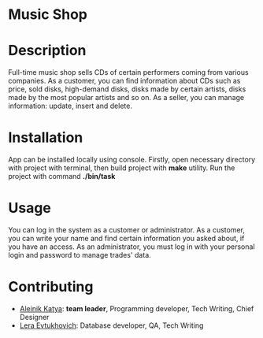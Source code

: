 # Music Shop
# Description
Full-time music shop sells CDs of certain performers coming from various companies. As a customer, you can find information about CDs such as price, sold disks, high-demand disks,  disks made by certain  artists, disks made by the most popular artists and so on. As a seller, you can manage information: update, insert and delete.
# Installation
App can be installed locally using console. Firstly, open necessary directory with project with terminal, then build project with **make** utility. Run the project with command **./bin/task**
# Usage
You can log in the system as a customer or administrator. As a customer, you can write your name and find certain information you asked about, if you have an access. As an administrator, you must log in with your personal login and password to manage trades' data. 
# Contributing
- [Aleinik Katya](https://github.com/AleinikK666): **team leader**, Programming developer, Tech Writing, Chief Designer
- [Lera  Evtukhovich](https://github.com/Lerka2117): Database developer, QA,  Tech Writing
